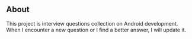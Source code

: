 ## About

This project is interview questions collection on Android development. When I encounter a new question or I find a better answer, I will update it.
